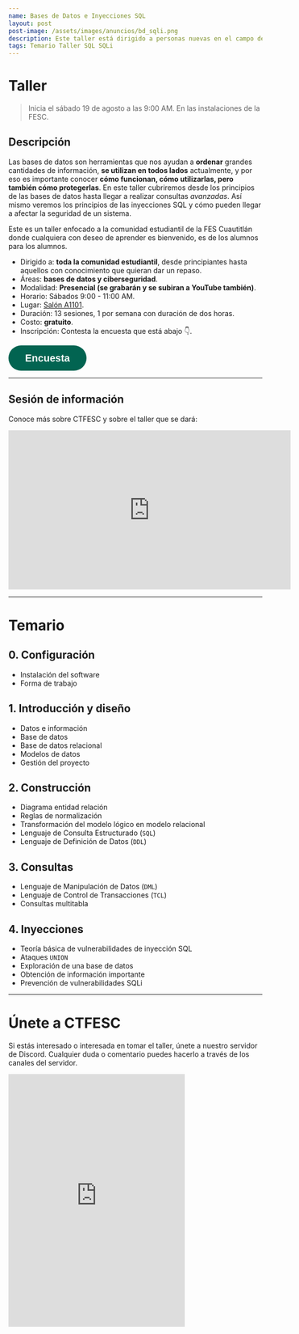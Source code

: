 ```yaml
---
name: Bases de Datos e Inyecciones SQL
layout: post
post-image: /assets/images/anuncios/bd_sqli.png
description: Este taller está dirigido a personas nuevas en el campo de bases de datos, a personas que quieran refrescar sus conocimientos, y a aquellos interesados en la seguridad informática en el ámbito web.
tags: Temario Taller SQL SQLi
---
```


# Taller

> Inicia el sábado 19 de agosto a las 9:00 AM. En las instalaciones de la FESC.

## Descripción

Las bases de datos son herramientas que nos ayudan a **ordenar** grandes cantidades de información, **se utilizan en todos lados** actualmente, y por eso es importante conocer **cómo funcionan, cómo utilizarlas, pero también cómo protegerlas**. En este taller cubriremos desde los principios de las bases de datos hasta llegar a realizar consultas _avanzadas_. Así mismo veremos los principios de las inyecciones SQL y cómo pueden llegar a afectar la seguridad de un sistema. 

Este es un taller enfocado a la comunidad estudiantil de la FES Cuautitlán donde cualquiera con deseo de aprender es bienvenido, es de los alumnos para los alumnos.

- Dirigido a: **toda la comunidad estudiantil**, desde principiantes hasta aquellos con conocimiento que quieran dar un repaso.
- Áreas: **bases de datos y ciberseguridad**.
- Modalidad: **Presencial (se grabarán y se subiran a YouTube también)**.
- Horario: Sábados 9:00 - 11:00 AM.
- Lugar: [Salón A1101](https://goo.gl/maps/kVM3Wi94WbMQz29TA).
- Duración: 13 sesiones, 1 por semana con duración de dos horas.
- Costo: **gratuito**.
- Inscripción: Contesta la encuesta que está abajo 👇.

<button data-tf-popup="fRum6IPm" data-tf-opacity="100" data-tf-size="100" data-tf-iframe-props="title=Encuesta para el Taller BD y SQLi" data-tf-transitive-search-params data-tf-medium="snippet" style="all:unset;font-family:Helvetica,Arial,sans-serif;display:inline-block;max-width:100%;white-space:nowrap;overflow:hidden;text-overflow:ellipsis;background-color:#026451;color:#fff;font-size:20px;border-radius:25px;padding:0 33px;font-weight:bold;height:50px;cursor:pointer;line-height:50px;text-align:center;margin:0;text-decoration:none;">Encuesta</button><script src="//embed.typeform.com/next/embed.js"></script>

---
## Sesión de información
Conoce más sobre CTFESC y sobre el taller que se dará:
<iframe width="560" height="315" src="https://www.youtube.com/embed/fb1u8YkEk_s" title="YouTube video player" frameborder="0" allow="accelerometer; autoplay; clipboard-write; encrypted-media; gyroscope; picture-in-picture; web-share" allowfullscreen></iframe>

---
# Temario

## 0. Configuración

- Instalación del software
- Forma de trabajo

## 1. Introducción y diseño

- Datos e información
- Base de datos
- Base de datos relacional
- Modelos de datos
- Gestión del proyecto

## 2. Construcción

- Diagrama entidad relación
- Reglas de normalización
- Transformación del modelo lógico en modelo relacional
- Lenguaje de Consulta Estructurado (`SQL`)
- Lenguaje de Definición de Datos (`DDL`)

## 3. Consultas

- Lenguaje de Manipulación de Datos (`DML`)
- Lenguaje de Control de Transacciones (`TCL`)
- Consultas multitabla

## 4. Inyecciones

- Teoría básica de vulnerabilidades de inyección SQL
- Ataques `UNION`
- Exploración de una base de datos
- Obtención de información importante
- Prevención de vulnerabilidades SQLi

---
# Únete a CTFESC
Si estás interesado o interesada en tomar el taller, únete a nuestro servidor de Discord. Cualquier duda o comentario puedes hacerlo a través de los canales del servidor.

<iframe src="https://discord.com/widget?id=1060385338872315965&theme=dark" width="350" height="500" allowtransparency="true" frameborder="0" sandbox="allow-popups allow-popups-to-escape-sandbox allow-same-origin allow-scripts"></iframe>
